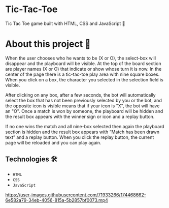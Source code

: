 # Tic-Tac-Toe
Tic Tac Toe game built with HTML, CSS and JavaScript 🔢

# About this project 🚀
When the user chooses who he wants to be (X or O), the select-box will disappear and the playboard will be visible. At the top of the board section are player names (X or O) that indicate or show whose turn it is now. In the center of the page there is a tic-tac-toe play area with nine square boxes. When you click on a box, the character you selected in the selection field is visible.

After clicking on any box, after a few seconds, the bot will automatically select the box that has not been previously selected by you or the bot, and the opposite icon is visible means that if your icon is "X", the bot will have an "O". Once a match is won by someone, the playboard will be hidden and the result box appears with the winner sign or icon and a replay button.

If no one wins the match and all nine-box selected then again the playboard section is hidden and the result box appears with “Match has been drawn text” and a replay button. When you click the replay button, the current page will be reloaded and you can play again.

## Technologies 🛠️
* `HTML`
* `CSS`
* `JavaScript`







https://user-images.githubusercontent.com/71933266/174468662-6e582a79-34eb-4056-815a-5b2857bf0073.mp4

